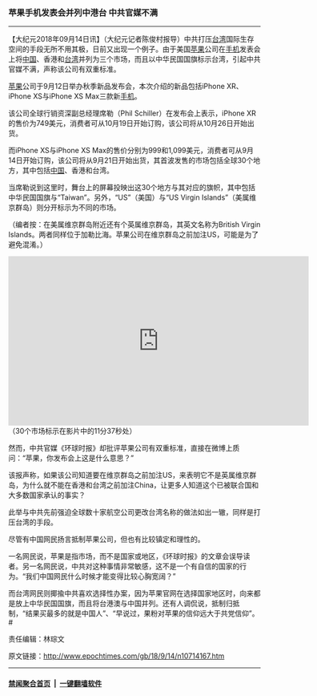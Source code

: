 ### 苹果手机发表会并列中港台 中共官媒不满
------------------------

<p>【大纪元2018年09月14日讯】（大纪元记者陈俊村报导）中共打压<a href="http://www.epochtimes.com/gb/tag/%E5%8F%B0%E6%B9%BE.html">台湾</a>国际生存空间的手段无所不用其极，日前又出现一个例子。由于美国<a href="http://www.epochtimes.com/gb/tag/%E8%8B%B9%E6%9E%9C.html">苹果</a>公司在<a href="http://www.epochtimes.com/gb/tag/%E6%89%8B%E6%9C%BA.html">手机</a>发表会上将<a href="http://www.epochtimes.com/gb/tag/%E4%B8%AD%E5%9B%BD.html">中国</a>、香港和<a href="http://www.epochtimes.com/gb/tag/%E5%8F%B0%E6%B9%BE.html">台湾</a>并列为三个市场，而且以中华民国国旗标示台湾，引起中共官媒不满，声称该公司有双重标准。</p>
<p><a href="http://www.epochtimes.com/gb/tag/%E8%8B%B9%E6%9E%9C.html">苹果</a>公司于9月12日举办秋季新品发布会，本次介绍的新品包括iPhone XR、iPhone XS与iPhone XS Max三款新<a href="http://www.epochtimes.com/gb/tag/%E6%89%8B%E6%9C%BA.html">手机</a>。</p>
<p>该公司全球行销资深副总经理席勒（Phil Schiller）在发布会上表示，iPhone XR的售价为749美元，消费者可从10月19日开始订购，该公司将从10月26日开始出货。</p>
<p>而iPhone XS与iPhone XS Max的售价分别为999和1,099美元，消费者可从9月14日开始订购，该公司将从9月21日开始出货，其首波发售的市场包括全球30个地方，其中包括<a href="http://www.epochtimes.com/gb/tag/%E4%B8%AD%E5%9B%BD.html">中国</a>、香港和台湾。</p>
<p>当席勒说到这里时，舞台上的屏幕投映出这30个地方与其对应的旗帜，其中包括中华民国国旗与“Taiwan”。另外，“US”（美国）与“US Virgin Islands”（美属维京群岛）则分开标示为不同的市场。</p>
<p>（编者按：在美属维京群岛附近还有个英属维京群岛，其英文名称为British Virgin Islands。两者同样位于加勒比海。苹果公司在维京群岛之前加注US，可能是为了避免混淆。）</p>
<p><iframe src="https://www.youtube.com/embed/8Q4_9HPdZco?rel=0" width="600" height="338" frameborder="0" allowfullscreen="allowfullscreen"></iframe><br />
（30个市场标示在影片中的11分37秒处）</p>
<p>然而，中共官媒《环球时报》却批评苹果公司有双重标准，直接在微博上质问：“苹果，你发布会上这是什么意思？”</p>
<p>该报声称，如果该公司知道要在维京群岛之前加注US，来表明它不是英属维京群岛，为什么就不能在香港和台湾之前加注China，让更多人知道这个已被联合国和大多数国家承认的事实？</p>
<p>此举与中共先前强迫全球数十家航空公司更改台湾名称的做法如出一辙，同样是打压台湾的手段。</p>
<p>尽管有中国网民扬言抵制苹果公司，但也有比较镇定和理性的。</p>
<p>一名网民说，苹果是指市场，而不是国家或地区，《环球时报》的文章会误导读者。另一名网民说，中共对这种事情非常敏感，这不是一个有自信的国家的行为。“我们中国网民什么时候才能变得比较心胸宽阔？”</p>
<p>而台湾网民则揶揄中共喜欢选择性办案，因为苹果官网在选择国家地区时，向来都是放上中华民国国旗，而且将台港澳与中国并列。还有人调侃说，抵制归抵制，“结果买最多的就是中国人”、“早说过，果粉对苹果的信仰远大于共党信仰”。#</p>
<p>责任编辑：林琮文</p>

原文链接：http://www.epochtimes.com/gb/18/9/14/n10714167.htm


------------------------
#### [禁闻聚合首页](https://github.com/gfw-breaker/banned-news/blob/master/README.md) &nbsp;|&nbsp;  [一键翻墙软件](https://github.com/gfw-breaker/nogfw/blob/master/README.md)
